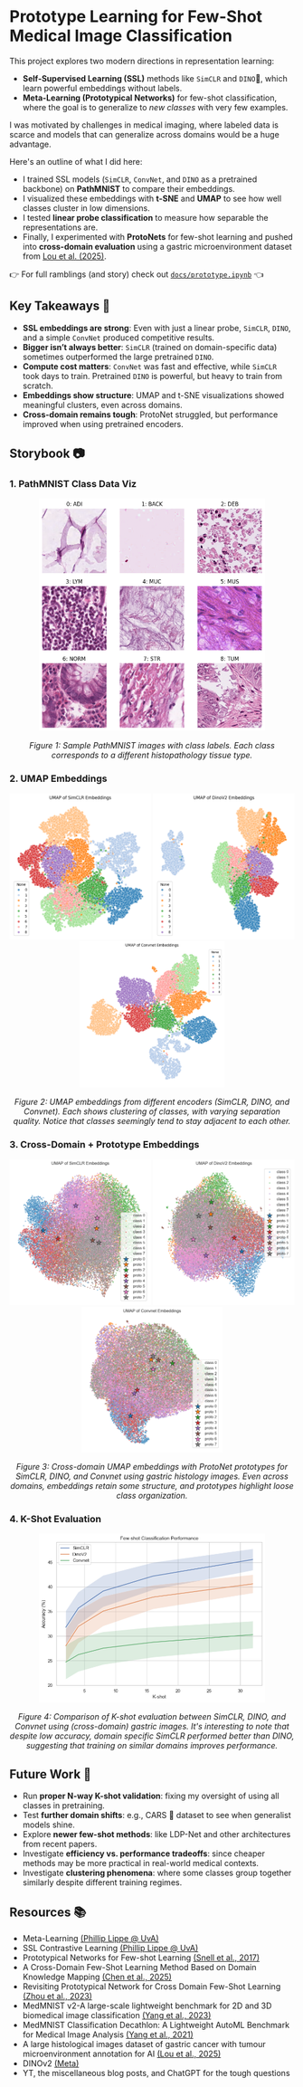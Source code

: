 # Prototype Learning for Few-Shot Medical Image Classification
This project explores two modern directions in representation learning:  
- **Self-Supervised Learning (SSL)** methods like `SimCLR` and `DINO`🦖, which learn powerful embeddings without labels.  
- **Meta-Learning (Prototypical Networks)** for few-shot classification, where the goal is to generalize to *new classes* with very few examples.  

I was motivated by challenges in medical imaging, where labeled data is scarce and models that can generalize across domains would be a huge advantage.  

Here's an outline of what I did here:
- I trained SSL models (`SimCLR`, `ConvNet`, and `DINO` as a pretrained backbone) on **PathMNIST** to compare their embeddings.  
- I visualized these embeddings with **t-SNE** and **UMAP** to see how well classes cluster in low dimensions.  
- I tested **linear probe classification** to measure how separable the representations are.  
- Finally, I experimented with **ProtoNets** for few-shot learning and pushed into **cross-domain evaluation** using a gastric microenvironment dataset from [Lou et al. (2025)](https://www.nature.com/articles/s41597-025-04489-9).

👉 For full ramblings (and story) check out [`docs/prototype.ipynb`](docs/prototype.ipynb) 👈


## Key Takeaways 🎯
- **SSL embeddings are strong**: Even with just a linear probe, `SimCLR`, `DINO`, and a simple `ConvNet` produced competitive results.  
- **Bigger isn’t always better**: `SimCLR` (trained on domain-specific data) sometimes outperformed the large pretrained `DINO`.  
- **Compute cost matters**: `ConvNet` was fast and effective, while `SimCLR` took days to train. Pretrained `DINO` is powerful, but heavy to train from scratch.  
- **Embeddings show structure**: UMAP and t-SNE visualizations showed meaningful clusters, even across domains.  
- **Cross-domain remains tough**: ProtoNet struggled, but performance improved when using pretrained encoders.  


## Storybook 📷
### 1. PathMNIST Class Data Viz
<p align="center">
  <img src="./docs/images/pathmnist.png" width="400"/>
</p>
<p align="center"><em>Figure 1: Sample PathMNIST images with class labels. Each class corresponds to a different histopathology tissue type.</em></p>

### 2. UMAP Embeddings
<p align="center">
  <img src="./docs/images/embeds/umap_val_simclr.png" width="250"/>
  <img src="./docs/images/embeds/umap_val_dino.png" width="250"/>
  <!-- some weird scaling here oops -->
  <img src="./docs/images/embeds/umap_val_convnet.png" width="258"/> 
</p>
<p align="center"><em>Figure 2: UMAP embeddings from different encoders (SimCLR, DINO, and Convnet). Each shows clustering of classes, with varying separation quality. Notice that classes seemingly tend to stay adjacent to each other.</em></p>

### 3. Cross-Domain + Prototype Embeddings
<p align="center">
  <img src="./docs/images/embeds/umap_test_simclr.png" width="250"/>
  <img src="./docs/images/embeds/umap_test_dino.png" width="250"/>
  <img src="./docs/images/embeds/umap_test_convnet.png" width="250"/>
</p>
<p align="center"><em>Figure 3: Cross-domain UMAP embeddings with ProtoNet prototypes for SimCLR, DINO, and Convnet using gastric histology images. Even across domains, embeddings retain some structure, and prototypes highlight loose class organization.</em></p>

### 4. K-Shot Evaluation
<p align="center">
  <img src="./docs/images/fewshot.png" width="400"/>
</p>
<p align="center"><em>Figure 4: Comparison of K-shot evaluation between SimCLR, DINO, and Convnet using (cross-domain) gastric images. It's interesting to note that despite low accuracy, domain specific SimCLR performed better than DINO, suggesting that training on similar domains improves performance.</em></p>


## Future Work 🚀
- Run **proper N-way K-shot validation**: fixing my oversight of using all classes in pretraining.  
- Test **further domain shifts**: e.g., CARS 🚗 dataset to see when generalist models shine.  
- Explore **newer few-shot methods**: like LDP-Net and other architectures from recent papers.  
- Investigate **efficiency vs. performance tradeoffs**: since cheaper methods may be more practical in real-world medical contexts.  
- Investigate **clustering phenomena**: where some classes group together similarly despite different training regimes.


## Resources 📚
- Meta-Learning [(Phillip Lippe @ UvA)](https://uvadlc-notebooks.readthedocs.io/en/latest/tutorial_notebooks/tutorial16/Meta_Learning.html)
- SSL Contrastive Learning [(Phillip Lippe @ UvA)](https://uvadlc-notebooks.readthedocs.io/en/latest/tutorial_notebooks/tutorial17/SimCLR.html)
- Prototypical Networks for Few-shot Learning [(Snell et al., 2017)](https://www.cs.toronto.edu/~zemel/documents/prototypical_networks_nips_2017.pdf)
- A Cross-Domain Few-Shot Learning Method Based on Domain Knowledge Mapping [(Chen et al., 2025)](https://arxiv.org/abs/2504.06608)
- Revisiting Prototypical Network for Cross Domain Few-Shot Learning [(Zhou et al., 2023)](https://openaccess.thecvf.com/content/CVPR2023/papers/Zhou_Revisiting_Prototypical_Network_for_Cross_Domain_Few-Shot_Learning_CVPR_2023_paper.pdf)
- MedMNIST v2-A large-scale lightweight benchmark for 2D and 3D biomedical image classification [(Yang et al., 2023)](https://medmnist.com/)
- MedMNIST Classification Decathlon: A Lightweight AutoML Benchmark for Medical Image Analysis [(Yang et al., 2021)](https://medmnist.com/)
- A large histological images dataset of gastric cancer with tumour microenvironment annotation for AI [(Lou et al., 2025)](https://www.nature.com/articles/s41597-025-04489-9)
- DINOv2 [(Meta)](https://github.com/facebookresearch/dinov2)
- YT, the miscellaneous blog posts, and ChatGPT for the tough questions
